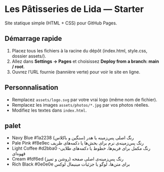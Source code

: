 # Les Pâtisseries de Lida — Starter

Site statique simple (HTML + CSS) pour GitHub Pages.

## Démarrage rapide
1. Placez tous les fichiers à la racine du dépôt (index.html, style.css, dossier assets/).
2. Allez dans **Settings → Pages** et choisissez **Deploy from a branch: main / root**.
3. Ouvrez l’URL fournie (bannière verte) pour voir le site en ligne.

## Personnalisation
- Remplacez `assets/logo.svg` par votre vrai logo (même nom de fichier).
- Remplacez les images `assets/photos/*.jpg` par vos photos réelles.
- Modifiez les textes dans `index.html`.

## palet
- Navy Blue	#1a2238	رنگ اصلی پس‌زمینه یا هدر (سنگین و باکلاس)
- Pale Pink	#f8e9ec	رنگ پس‌زمینه‌ی نرم برای بخش‌ها یا دکمه‌های ظریف
- Light Coffee	#d2bba0	رنگ مکمل برای فریم‌ها، خطوط یا دکمه‌های طلایی-قهوه‌ای
- Cream	#fdf6ed	رنگ پس‌زمینه‌ی اصلی صفحه (روشن و تمیز)
- Rich Black	#0e0e0e	برای متن‌ها، لوگو یا جزئیات مینیمال لوکس
